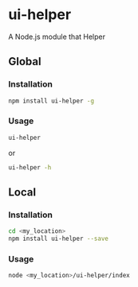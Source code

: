 
# ui-helper
A Node.js module that Helper

## Global

### Installation 
```sh
npm install ui-helper -g
```

### Usage

```sh
ui-helper
```
or
```sh
ui-helper -h
```
## Local

### Installation 
```sh
cd <my_location>
npm install ui-helper --save
```

### Usage

```sh
node <my_location>/ui-helper/index
```
